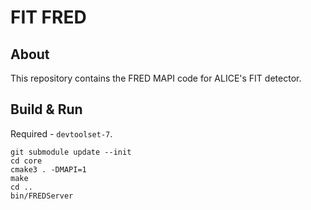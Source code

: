 # FIT FRED
## About
This repository contains the FRED MAPI code for ALICE's FIT detector.

## Build & Run
Required - `devtoolset-7`.
```
git submodule update --init
cd core
cmake3 . -DMAPI=1
make
cd ..
bin/FREDServer
```